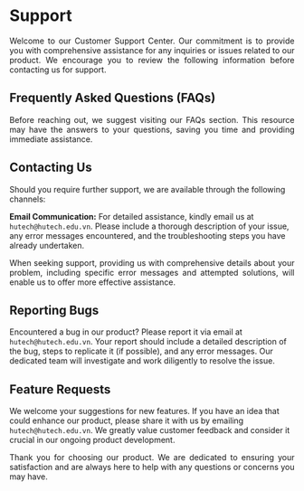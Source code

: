 # Support

<p align="justify">
Welcome to our Customer Support Center. Our commitment is to provide you with comprehensive assistance for any inquiries or issues related to our product. We encourage you to review the following information before contacting us for support.
</p>

## Frequently Asked Questions (FAQs)

<p align="justify">
Before reaching out, we suggest visiting our FAQs section. This resource may have the answers to your questions, saving you time and providing immediate assistance.
</p>

## Contacting Us

<p align="justify">

Should you require further support, we are available through the following channels:

</p>

<p align="justify">

**Email Communication:** For detailed assistance, kindly email us at `hutech@hutech.edu.vn`. Please include a thorough description of your issue, any error messages encountered, and the troubleshooting steps you have already undertaken.

</p>

<p align="justify">
When seeking support, providing us with comprehensive details about your problem, including specific error messages and attempted solutions, will enable us to offer more effective assistance.
</p>

## Reporting Bugs

<p align="justify">

Encountered a bug in our product? Please report it via email at `hutech@hutech.edu.vn`. Your report should include a detailed description of the bug, steps to replicate it (if possible), and any error messages. Our dedicated team will investigate and work diligently to resolve the issue.

</p>

## Feature Requests

<p align="justify">

We welcome your suggestions for new features. If you have an idea that could enhance our product, please share it with us by emailing `hutech@hutech.edu.vn`. We greatly value customer feedback and consider it crucial in our ongoing product development.

</p>

<p align="justify">
Thank you for choosing our product. We are dedicated to ensuring your satisfaction and are always here to help with any questions or concerns you may have.
</p>
